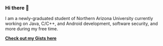 ### Hi there 👋

 I am a newly-graduated student of Northern Arizona University currently working on Java, C/C++, and Android development,
 software security, and more during my free time.

 [**Check out my Gists here**](https://gist.github.com/nick-botticelli)
